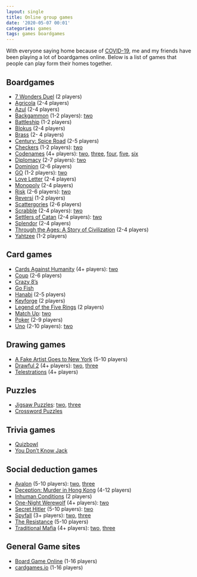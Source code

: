```yaml
---
layout: single
title: Online group games 
date: '2020-05-07 00:01'
categories: games
tags: games boardgames 
---
```



With everyone saying home because of [COVID-19](https://en.wikipedia.org/wiki/Coronavirus_disease_2019), me and my friends have been playing a lot of boardgames online. Below is a list of games that people can play form their homes together.

## Boardgames

- [7 Wonders Duel](https://sevenee.mattle.online/welcome) (2 players)
- [Agricola](http://play-agricola.com/) (2-4 players)
- [Azul](https://azee.mattle.online/) (2-4 players)
- [Backgammon](http://dailygammon.com/) (1-2 players): [two](https://cardgames.io/backgammon/)
- [Battleship](http://en.battleship-game.org/) (1-2 players)
- [Blokus](https://blokee.mattle.online/) (2-4 players)
- [Brass](http://brass.orderofthehammer.com/) (2- 4 players)
- [Century: Spice Road](https://spicee.mattle.online/) (2-5 players)
- [Checkers](http://playingcards.io/game/checkers) (1-2 players): [two](https://cardgames.io/checkers/)
- [Codenames](https://www.horsepaste.com/) (4+ players): [two](http://codewordsgame.com/), [three](https://siemanko.github.io/words2/), [four](https://netgames.io/games/codenames/), [five](https://codewords.tv/home), [six](https://captnemo.in/codenames/)
- [Diplomacy](http://webdiplomacy.net/) (2-7 players): [two](https://www.playdiplomacy.com/)
- [Dominion](https://dominion.games/) (2-6 players)
- [GO](https://go.mattle.online/) (1-2 players): [two](https://online-go.com/)
- [Love Letter](https://netgames.io/games/love-letter/) (2-4 players)
- [Monopoly](http://www.webopoly.org/https://www.pogo.com/games/monopoly) (2-4 players)
- [Risk](http://www.wargear.net/) (2-6 players): [two](https://www.warzone.com/)
- [Reversi](https://cardgames.io/reversi/) (1-2 players)
- [Scattergories](https://scattergoriesonline.net/) (2-6 players)
- [Scrabble](https://www.pogo.com/games/scrabble) (2-4 players): [two](https://www.isc.ro/)
- [Settlers of Catan](https://colonist.io/) (2-4 players):  [two](https://catanuniverse.com/en/game/)
- [Splendor](https://spendee.mattle.online/) (2-4 players)
- [Through the Ages: A Story of Civilization](http://boardgaming-online.com/) (2-4 players)
- [Yahtzee](https://cardgames.io/yahtzee/) (1-2 players)

## Card games

- [Cards Against Humanity](http://playingcards.io/game/cards-against-humanity) (4+ players): [two](https://pretendyoure.xyz/zy/)
- [Coup](https://coup.thebrown.net/) (2-6 players)
- [Crazy 8’s](http://playingcards.io/game/crazy-eights)
- [Go Fish](http://playingcards.io/game/go-fish)
- [Hanabi](https://hanabi.live/) (2-5 players)
- [Keyforge](https://thecrucible.online/) (2 players)
- [Legend of the Five Rings](https://jigoku.online/) (2 players)
- [Match Up](http://playingcards.io/game/match-up): [two](https://setwithfriends.com/)
- [Poker](https://blockchain.poker/) (2-9 players)
- [Uno](http://play-uno.com/) (2-10 players): [two](https://play.unofreak.com/)

## Drawing games

- [A Fake Artist Goes to New York](https://kc-fakeartistonline.herokuapp.com/) (5-10 players)
- [Drawful 2](https://sketchful.io/) (4+ players): [two](https://skribbl.io/), [three](https://gartic.io/)
- [Telestrations](https://www.brokenpicturephone.com/) (4+ players)

## Puzzles

- [Jigsaw Puzzles](http://www.epuzzle.info/multiplayer): [two](https://jigsawpuzzles.io/), [three](http://puzzle.massive.xyz/)
- [Crossword Puzzles](https://www.washingtonpost.com/crossword-puzzles/)

## Trivia games

- [Quizbowl](https://protobowl.com/)
- [You Don’t Know Jack](https://www.ydkj.co.uk/)

## Social deduction games

- [Avalon](https://netgames.io/games/avalon/) (5-10 players): [two](https://avalon.fun/), [three](https://avalongame.online/)
- [Deception: Murder in Hong Kong](http://ninjabunny.github.io/mihk/) (4-12 players)
- [Inhuman Conditions](http://interrogation.ftwinston.com/) (2 players)
- [One-Night Werewolf](https://netgames.io/games/onu-werewolf/) (4+ players): [two](https://werewolv.es/)
- [Secret Hitler](https://private.secrethitler.io/) (5-10 players): [two](https://netgames.io/games/secret-hitler/)
- [Spyfall](https://spyfall.adrianocola.com/) (3+ players): [two](https://netgames.io/games/spyfall/), [three](https://www.spyfall.app/)
- [The Resistance](http://www.theresistanceplus.com/) (5-10 players)
- [Traditional Mafia](https://www.blankmediagames.com/) (4+ players): [two](https://mafia.gg), [three](https://epicmafia.com/lobby/)

## General Game sites

- [Board Game Online](https://www.boardgame-online.com/) (1-16 players)
- [cardgames.io](https://cardgames.io) (1-16 players)
